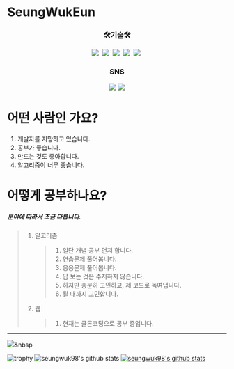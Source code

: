 SeungWukEun
===========
<h3 align="center">🛠기술🛠</h3>
<p align="center">
  <img src="https://img.shields.io/badge/Python-3766AB?style=flat-square&logo=Python&logoColor=white"/></a>&nbsp 
  <img src="https://img.shields.io/badge/C++-00599C?style=flat-square&logo=C%2B%2B&logoColor=white"/></a>&nbsp 
  <img src="https://img.shields.io/badge/Java-007396?style=flat-square&logo=Java&logoColor=white"/></a>&nbsp 
  <img src="https://img.shields.io/badge/Javascript-ffb13b?style=flat-square&logo=javascript&logoColor=white"/></a>&nbsp 
  <img src="https://img.shields.io/badge/css-1572B6?style=flat-square&logo=css3&logoColor=white"/></a>&nbsp 
</p>

<h3 align="center">SNS</h3>
<p align="center">
<a href="https://www.instagram.com/seungwukeun/" target="_blank"><img src="https://img.shields.io/badge/instagram-E4405F?style=flat-square&logo=Instagram&logoColor=white"/></a>
<a href="https://www.youtube.com/channel/UCUxQp32ZsyJnLxvFnwul2lQ" target="_blank"><img src="https://img.shields.io/badge/youtube-FF0000?style=flat-square&logo=YouTube&logoColor=white"/></a>
</p>
  
  
# 어떤 사람인 가요?
1. 개발자를 지망하고 있습니다.
2. 공부가 좋습니다.
3. 만드는 것도 좋아합니다.
4. 알고리즘이 너무 좋습니다.

# 어떻게 공부하나요?
##### 분야에 따라서 조금 다릅니다.
> 1. 알고리즘
>       > 1. 일단 개념 공부 먼저 합니다.
>       > 2. 연습문제 풀어봅니다.
>       > 3. 응용문제 풀어봅니다.
>       > 4. 답 보는 것은 주저하지 않습니다.
>       > 5. 하지만 충분히 고민하고, 제 코드로 녹여냅니다.
>       > 6. 될 때까지 고민합니다.
> 2. 웹
>       > 1. 현재는 클론코딩으로 공부 중입니다.
---------------------------------------

<img src="https://img.shields.io/badge/Python-3766AB?style=flat-square&logo=Python&logoColor=white"/></a>&nbsp 

![trophy](https://github-profile-trophy.vercel.app/?username=seungwuk98)
![seungwuk98's github stats](https://github-readme-stats.vercel.app/api?username=seungwuk98&show_icons=true)
[![seungwuk98's github stats](https://github-readme-stats.vercel.app/api/top-langs/?username=seungwuk98&show_icons=true&hide_border=true&title_color=004386&icon_color=004386&layout=compact)](https://github.com/seungwuk98)
